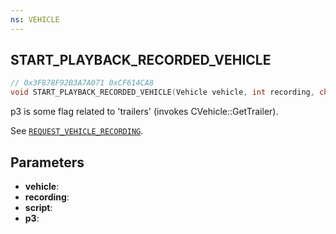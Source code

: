 ```yaml
---
ns: VEHICLE
---
```

## START_PLAYBACK_RECORDED_VEHICLE

```c
// 0x3F878F92B3A7A071 0xCF614CA8
void START_PLAYBACK_RECORDED_VEHICLE(Vehicle vehicle, int recording, char* script, BOOL p3);
```

p3 is some flag related to 'trailers' (invokes CVehicle::GetTrailer).

See [`REQUEST_VEHICLE_RECORDING`](#_0xAF514CABE74CBF15).

## Parameters
* **vehicle**: 
* **recording**: 
* **script**: 
* **p3**: 

